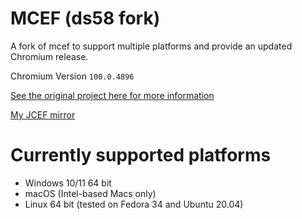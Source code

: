 # MCEF (ds58 fork)
A fork of mcef to support multiple platforms and provide an updated Chromium release.

Chromium Version `100.0.4896`

[See the original project here for more information](https://github.com/montoyo/mcef)

[My JCEF mirror](https://ds58-mcef-mirror.ewr1.vultrobjects.com/)

# Currently supported platforms
- Windows 10/11 64 bit
- macOS (Intel-based Macs only)
- Linux 64 bit (tested on Fedora 34 and Ubuntu 20.04)
